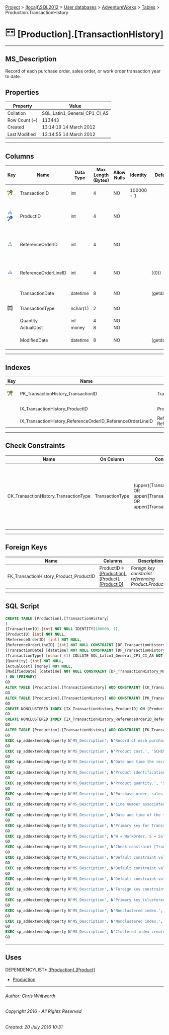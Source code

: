#### 

[Project](../../../../index.md) > [(local)\\SQL2012](../../../index.md) > [User databases](../../index.md) > [AdventureWorks](../index.md) > [Tables](Tables.md) > Production.TransactionHistory

# ![Tables](../../../../Images/Table32.png) [Production].[TransactionHistory]

---

## <a name="#description"></a>MS_Description

Record of each purchase order, sales order, or work order transaction year to date.

## <a name="#properties"></a>Properties

| Property | Value |
|---|---|
| Collation | SQL_Latin1_General_CP1_CI_AS |
| Row Count (~) | 113443 |
| Created | 13:14:19 14 March 2012 |
| Last Modified | 13:14:55 14 March 2012 |


---

## <a name="#columns"></a>Columns

| Key | Name | Data Type | Max Length (Bytes) | Allow Nulls | Identity | Default | Description |
|---|---|---|---|---|---|---|---|
| [![Cluster Primary Key PK_TransactionHistory_TransactionID: TransactionID](../../../../Images/pkcluster.png)](#indexes) | TransactionID | int | 4 | NO | 100000 - 1 |  | _Primary key for TransactionHistory records._ |
| [![Indexes IX_TransactionHistory_ProductID](../../../../Images/Index.png)](#indexes)[![Foreign Keys FK_TransactionHistory_Product_ProductID: [Production].[Product].ProductID](../../../../Images/fk.png)](#foreignkeys) | ProductID | int | 4 | NO |  |  | _Product identification number. Foreign key to Product.ProductID._ |
| [![Indexes IX_TransactionHistory_ReferenceOrderID_ReferenceOrderLineID](../../../../Images/Index.png)](#indexes) | ReferenceOrderID | int | 4 | NO |  |  | _Purchase order, sales order, or work order identification number._ |
| [![Indexes IX_TransactionHistory_ReferenceOrderID_ReferenceOrderLineID](../../../../Images/Index.png)](#indexes) | ReferenceOrderLineID | int | 4 | NO |  | ((0)) | _Line number associated with the purchase order, sales order, or work order._ |
|  | TransactionDate | datetime | 8 | NO |  | (getdate()) | _Date and time of the transaction._ |
| [![Check Constraints CK_TransactionHistory_TransactionType : (upper([TransactionType])='P' OR upper([TransactionType])='S' OR upper([TransactionType])='W')](../../../../Images/c-constraint.png)](#checkconstraints) | TransactionType | nchar(1) | 2 | NO |  |  | _W = WorkOrder, S = SalesOrder, P = PurchaseOrder_ |
|  | Quantity | int | 4 | NO |  |  | _Product quantity._ |
|  | ActualCost | money | 8 | NO |  |  | _Product cost._ |
|  | ModifiedDate | datetime | 8 | NO |  | (getdate()) | _Date and time the record was last updated._ |


---

## <a name="#indexes"></a>Indexes

| Key | Name | Key Columns | Unique | Description |
|---|---|---|---|---|
| [![Cluster Primary Key PK_TransactionHistory_TransactionID: TransactionID](../../../../Images/pkcluster.png)](#indexes) | PK_TransactionHistory_TransactionID | TransactionID | YES | _Primary key (clustered) constraint_ |
|  | IX_TransactionHistory_ProductID | ProductID |  | _Nonclustered index._ |
|  | IX_TransactionHistory_ReferenceOrderID_ReferenceOrderLineID | ReferenceOrderID, ReferenceOrderLineID |  | _Nonclustered index._ |


---

## <a name="#checkconstraints"></a>Check Constraints

| Name | On Column | Constraint | Description |
|---|---|---|---|
| CK_TransactionHistory_TransactionType | TransactionType | (upper([TransactionType])='P' OR upper([TransactionType])='S' OR upper([TransactionType])='W') | _Check constraint [TransactionType]='p' OR [TransactionType]='s' OR [TransactionType]='w' OR [TransactionType]='P' OR [TransactionType]='S' OR [TransactionType]='W')_ |


---

## <a name="#foreignkeys"></a>Foreign Keys

| Name | Columns | Description |
|---|---|---|
| FK_TransactionHistory_Product_ProductID | ProductID->[[Production].[Product].[ProductID]](Product.md) | _Foreign key constraint referencing Product.ProductID._ |


---

## <a name="#sqlscript"></a>SQL Script

```sql
CREATE TABLE [Production].[TransactionHistory]
(
[TransactionID] [int] NOT NULL IDENTITY(100000, 1),
[ProductID] [int] NOT NULL,
[ReferenceOrderID] [int] NOT NULL,
[ReferenceOrderLineID] [int] NOT NULL CONSTRAINT [DF_TransactionHistory_ReferenceOrderLineID] DEFAULT ((0)),
[TransactionDate] [datetime] NOT NULL CONSTRAINT [DF_TransactionHistory_TransactionDate] DEFAULT (getdate()),
[TransactionType] [nchar] (1) COLLATE SQL_Latin1_General_CP1_CI_AS NOT NULL,
[Quantity] [int] NOT NULL,
[ActualCost] [money] NOT NULL,
[ModifiedDate] [datetime] NOT NULL CONSTRAINT [DF_TransactionHistory_ModifiedDate] DEFAULT (getdate())
) ON [PRIMARY]
GO
ALTER TABLE [Production].[TransactionHistory] ADD CONSTRAINT [CK_TransactionHistory_TransactionType] CHECK ((upper([TransactionType])='P' OR upper([TransactionType])='S' OR upper([TransactionType])='W'))
GO
ALTER TABLE [Production].[TransactionHistory] ADD CONSTRAINT [PK_TransactionHistory_TransactionID] PRIMARY KEY CLUSTERED  ([TransactionID]) ON [PRIMARY]
GO
CREATE NONCLUSTERED INDEX [IX_TransactionHistory_ProductID] ON [Production].[TransactionHistory] ([ProductID]) ON [PRIMARY]
GO
CREATE NONCLUSTERED INDEX [IX_TransactionHistory_ReferenceOrderID_ReferenceOrderLineID] ON [Production].[TransactionHistory] ([ReferenceOrderID], [ReferenceOrderLineID]) ON [PRIMARY]
GO
ALTER TABLE [Production].[TransactionHistory] ADD CONSTRAINT [FK_TransactionHistory_Product_ProductID] FOREIGN KEY ([ProductID]) REFERENCES [Production].[Product] ([ProductID])
GO
EXEC sp_addextendedproperty N'MS_Description', N'Record of each purchase order, sales order, or work order transaction year to date.', 'SCHEMA', N'Production', 'TABLE', N'TransactionHistory', NULL, NULL
GO
EXEC sp_addextendedproperty N'MS_Description', N'Product cost.', 'SCHEMA', N'Production', 'TABLE', N'TransactionHistory', 'COLUMN', N'ActualCost'
GO
EXEC sp_addextendedproperty N'MS_Description', N'Date and time the record was last updated.', 'SCHEMA', N'Production', 'TABLE', N'TransactionHistory', 'COLUMN', N'ModifiedDate'
GO
EXEC sp_addextendedproperty N'MS_Description', N'Product identification number. Foreign key to Product.ProductID.', 'SCHEMA', N'Production', 'TABLE', N'TransactionHistory', 'COLUMN', N'ProductID'
GO
EXEC sp_addextendedproperty N'MS_Description', N'Product quantity.', 'SCHEMA', N'Production', 'TABLE', N'TransactionHistory', 'COLUMN', N'Quantity'
GO
EXEC sp_addextendedproperty N'MS_Description', N'Purchase order, sales order, or work order identification number.', 'SCHEMA', N'Production', 'TABLE', N'TransactionHistory', 'COLUMN', N'ReferenceOrderID'
GO
EXEC sp_addextendedproperty N'MS_Description', N'Line number associated with the purchase order, sales order, or work order.', 'SCHEMA', N'Production', 'TABLE', N'TransactionHistory', 'COLUMN', N'ReferenceOrderLineID'
GO
EXEC sp_addextendedproperty N'MS_Description', N'Date and time of the transaction.', 'SCHEMA', N'Production', 'TABLE', N'TransactionHistory', 'COLUMN', N'TransactionDate'
GO
EXEC sp_addextendedproperty N'MS_Description', N'Primary key for TransactionHistory records.', 'SCHEMA', N'Production', 'TABLE', N'TransactionHistory', 'COLUMN', N'TransactionID'
GO
EXEC sp_addextendedproperty N'MS_Description', N'W = WorkOrder, S = SalesOrder, P = PurchaseOrder', 'SCHEMA', N'Production', 'TABLE', N'TransactionHistory', 'COLUMN', N'TransactionType'
GO
EXEC sp_addextendedproperty N'MS_Description', N'Check constraint [TransactionType]=''p'' OR [TransactionType]=''s'' OR [TransactionType]=''w'' OR [TransactionType]=''P'' OR [TransactionType]=''S'' OR [TransactionType]=''W'')', 'SCHEMA', N'Production', 'TABLE', N'TransactionHistory', 'CONSTRAINT', N'CK_TransactionHistory_TransactionType'
GO
EXEC sp_addextendedproperty N'MS_Description', N'Default constraint value of GETDATE()', 'SCHEMA', N'Production', 'TABLE', N'TransactionHistory', 'CONSTRAINT', N'DF_TransactionHistory_ModifiedDate'
GO
EXEC sp_addextendedproperty N'MS_Description', N'Default constraint value of 0', 'SCHEMA', N'Production', 'TABLE', N'TransactionHistory', 'CONSTRAINT', N'DF_TransactionHistory_ReferenceOrderLineID'
GO
EXEC sp_addextendedproperty N'MS_Description', N'Default constraint value of GETDATE()', 'SCHEMA', N'Production', 'TABLE', N'TransactionHistory', 'CONSTRAINT', N'DF_TransactionHistory_TransactionDate'
GO
EXEC sp_addextendedproperty N'MS_Description', N'Foreign key constraint referencing Product.ProductID.', 'SCHEMA', N'Production', 'TABLE', N'TransactionHistory', 'CONSTRAINT', N'FK_TransactionHistory_Product_ProductID'
GO
EXEC sp_addextendedproperty N'MS_Description', N'Primary key (clustered) constraint', 'SCHEMA', N'Production', 'TABLE', N'TransactionHistory', 'CONSTRAINT', N'PK_TransactionHistory_TransactionID'
GO
EXEC sp_addextendedproperty N'MS_Description', N'Nonclustered index.', 'SCHEMA', N'Production', 'TABLE', N'TransactionHistory', 'INDEX', N'IX_TransactionHistory_ProductID'
GO
EXEC sp_addextendedproperty N'MS_Description', N'Nonclustered index.', 'SCHEMA', N'Production', 'TABLE', N'TransactionHistory', 'INDEX', N'IX_TransactionHistory_ReferenceOrderID_ReferenceOrderLineID'
GO
EXEC sp_addextendedproperty N'MS_Description', N'Clustered index created by a primary key constraint.', 'SCHEMA', N'Production', 'TABLE', N'TransactionHistory', 'INDEX', N'PK_TransactionHistory_TransactionID'
GO

```


---

## <a name="#uses"></a>Uses

DEPENDENCYLIST* [[Production].[Product]](Product.md)
* [Production](../Security/Schemas/Production.md)


---

###### Author:  Chris Whitworth

###### Copyright 2016 - All Rights Reserved

###### Created: 20 July 2016 10:31

